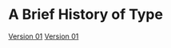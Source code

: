 A Brief History of Type
=======================

[Version 01](https://loisgordon.github.io/a-brief-history-of-type/history1.html)
[Version 01](https://loisgordon.github.io/a-brief-history-of-type/history2.html)